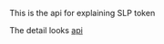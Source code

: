 This is the api for explaining SLP token

The detail looks [api](https://github.com/SimbaBlock/sp/blob/master/tokenrpc/doc/api.md)
